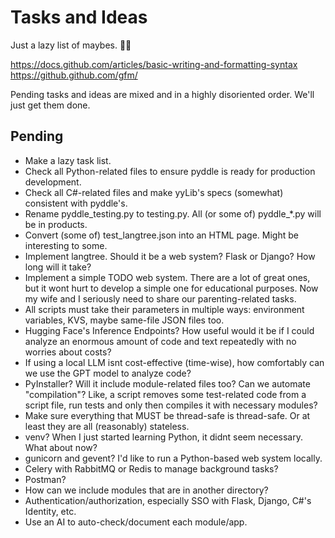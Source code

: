 ﻿# Tasks and Ideas

Just a lazy list of maybes. 😵‍💫

https://docs.github.com/articles/basic-writing-and-formatting-syntax
https://github.github.com/gfm/

Pending tasks and ideas are mixed and in a highly disoriented order. We'll just get them done.

## Pending

* Make a lazy task list.
* Check all Python-related files to ensure pyddle is ready for production development.
* Check all C#-related files and make yyLib's specs (somewhat) consistent with pyddle's.
* Rename pyddle_testing.py to testing.py. All (or some of) pyddle_*.py will be in products.
* Convert (some of) test_langtree.json into an HTML page. Might be interesting to some.
* Implement langtree. Should it be a web system? Flask or Django? How long will it take?
* Implement a simple TODO web system. There are a lot of great ones, but it wont hurt to develop a simple one for educational purposes. Now my wife and I seriously need to share our parenting-related tasks.
* All scripts must take their parameters in multiple ways: environment variables, KVS, maybe same-file JSON files too.
* Hugging Face's Inference Endpoints? How useful would it be if I could analyze an enormous amount of code and text repeatedly with no worries about costs?
* If using a local LLM isnt cost-effective (time-wise), how comfortably can we use the GPT model to analyze code?
* PyInstaller? Will it include module-related files too? Can we automate "compilation"? Like, a script removes some test-related code from a script file, run tests and only then compiles it with necessary modules?
* Make sure everything that MUST be thread-safe is thread-safe. Or at least they are all (reasonably) stateless.
* venv? When I just started learning Python, it didnt seem necessary. What about now?
* gunicorn and gevent? I'd like to run a Python-based web system locally.
* Celery with RabbitMQ or Redis to manage background tasks?
* Postman?
* How can we include modules that are in another directory?
* Authentication/authorization, especially SSO with Flask, Django, C#'s Identity, etc.
* Use an AI to auto-check/document each module/app.
